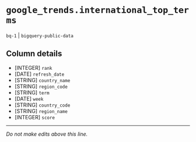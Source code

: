 # `google_trends.international_top_terms`
`bq-1` | `bigquery-public-data`

## Column details
* [INTEGER]   `rank`
* [DATE]      `refresh_date`
* [STRING]    `country_name`
* [STRING]    `region_code`
* [STRING]    `term`
* [DATE]      `week`
* [STRING]    `country_code`
* [STRING]    `region_name`
* [INTEGER]   `score`

-------------------------------------------------------------------------------
*Do not make edits above this line.*
